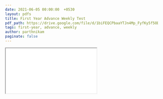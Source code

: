 ```yaml
---
date: 2021-06-05 00:00:00  +0530
layout: pdfs
title: First Year Advance Weekly Test
pdf_path: https://drive.google.com/file/d/1biFEQCPbaaYTJn4Mp_FyfKy5f5ODztWp/preview?usp=drive_link
tags: first-year, advance, weekly
author: parthnikam
paginate: false
---
```


<iframe class="embed-pdf" src="{{ page.pdf_path }}#toolbar=0" seamless="seamless" scrolling="no" style="overflow:hidden"></iframe>

